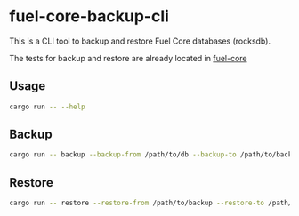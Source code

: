# fuel-core-backup-cli

This is a CLI tool to backup and restore Fuel Core databases (rocksdb).

The tests for backup and restore are already located in [fuel-core](https://github.com/fuellabs/fuel-core)

## Usage

```bash
cargo run -- --help
```


## Backup

```bash
cargo run -- backup --backup-from /path/to/db --backup-to /path/to/backup
```

## Restore

```bash
cargo run -- restore --restore-from /path/to/backup --restore-to /path/to/db
```

